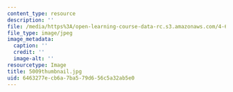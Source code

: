 ```yaml
---
content_type: resource
description: ''
file: /media/https%3A/open-learning-course-data-rc.s3.amazonaws.com/4-614-religious-architecture-and-islamic-cultures-fall-2002/6463277ecb6a7ba579d656c5a32ab5e0_5009thumbnail.jpg
file_type: image/jpeg
image_metadata:
  caption: ''
  credit: ''
  image-alt: ''
resourcetype: Image
title: 5009thumbnail.jpg
uid: 6463277e-cb6a-7ba5-79d6-56c5a32ab5e0
---
```

